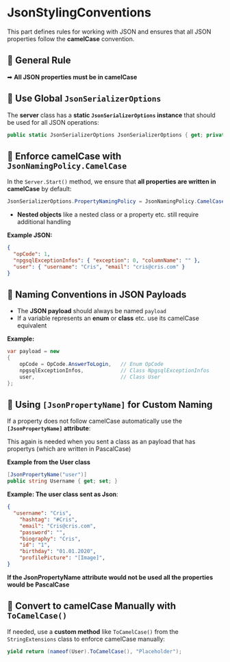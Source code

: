 # **JsonStylingConventions**

This part defines rules for working with JSON and ensures that all JSON properties follow the **camelCase** convention.

## 🔹 General Rule  
➡ **All JSON properties must be in camelCase**  

## 🔹 Use Global `JsonSerializerOptions`  

The **server** class has a **static `JsonSerializerOptions` instance** that should be used for all JSON operations:  

```cs
public static JsonSerializerOptions JsonSerializerOptions { get; private set; } = new();
```

## 🔹 Enforce camelCase with `JsonNamingPolicy.CamelCase`  

In the `Server.Start()` method, we ensure that **all properties are written in camelCase** by default:  

```cs
JsonSerializerOptions.PropertyNamingPolicy = JsonNamingPolicy.CamelCase;
```

- **Nested objects** like a nested class or a property etc. still require additional handling  

**Example JSON:**  

```json
{
  "opCode": 1,
  "npgsqlExceptionInfos": { "exception": 0, "columnName": "" },
  "user": { "username": "Cris", "email": "cris@cris.com" }
}
```

## 🔹 Naming Conventions in JSON Payloads  

- The **JSON payload** should always be named `payload`  
- If a variable represents an **enum** or **class** etc. use its camelCase equivalent  

**Example:**  

```cs
var payload = new
{
    opCode = OpCode.AnswerToLogin,   // Enum OpCode
    npgsqlExceptionInfos,            // Class NpgsqlExceptionInfos
    user,                            // Class User
};
```

## 🔹 Using `[JsonPropertyName]` for Custom Naming  

If a property does not follow camelCase automatically use the **`[JsonPropertyName]` attribute**:  

This again is needed when you sent a class as an payload that has propertys (which are written in PascalCase)

**Example from the User class**

```cs
[JsonPropertyName("user")]
public string Username { get; set; }
```

**Example: The user class sent as Json**:

```json
{
  "username": "Cris",
    "hashtag": "#Cris",
    "email": "Cris@cris.com",
    "password": "",
    "biography": "Cris",
    "id": "1",
    "birthday": "01.01.2020",
    "profilePicture": "[Image]",
}
```

**If the JsonPropertyName attribute would not be used all the properties would be PascalCase**



## 🔹 Convert to camelCase Manually with `ToCamelCase()`  

If needed, use a **custom method** like `ToCamelCase()` from the `StringExtensions` class  to enforce camelCase manually:  

```cs
yield return (nameof(User).ToCamelCase(), "Placeholder");
```
